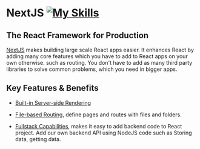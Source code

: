 # NextJS [![My Skills](https://skillicons.dev/icons?i=nextjs)](https://skillicons.dev)

## The React Framework for Production

<ins>NextJS</ins> makes building large scale React apps easier. It enhances React by adding many core features which you have to add to React apps on your own otherwise. such as routing. You don't have to add as many third party libraries to solve common problems, which you need in bigger apps.

## Key Features & Benefits
- <ins>Built-in Server-side Rendering</ins> <!-- is all about preparing the content of a page on the server instead of on the client. If you inspect the source code of a loaded React page, you will notice the page is pretty empty. Only have a basic HTML skeleton here. If you have a public page with a lot of content, should be found through search engines. Then SEO, search engine optimization does matter. The search engine crawlers will only see the initially empty HTML page which we get from a server. The content is not picked up by search engine crawlers and that can be a problem. (ReactJS actually has built-in features that allow you to add server-side rendering, "ReactDOMServer", but it is quite complex to use.) --> 

- <ins>File-based Routing</ins>, <!-- In traditional React, you don't even have a router, we need to install a third library called "React Router". Routing means we give the user the illusion of having multiple pages.--> define pages and routes with files and folders.

- <ins>Fullstack Capabilities</ins>, makes it easy to add backend code to React project. Add our own backend API using NodeJS code such as Storing data, getting data.



